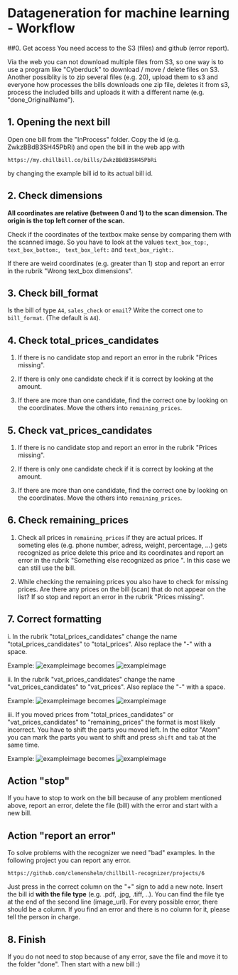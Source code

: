 # Datageneration for machine learning - Workflow
##0. Get access
You need access to the S3 (files) and github (error report).

Via the web you can not download multiple files from S3, so one way is to use a program like "Cyberduck" to download / move / delete files on S3. Another possiblity is to zip several files (e.g. 20), upload them to s3 and everyone how processes the bills downloads one zip file, deletes it from s3, process the included bills and uploads it with a different name (e.g. "done_OriginalName").


## 1. Opening the next bill

Open one bill from the "InProcess"  folder. Copy the id (e.g. ZwkzBBdB3SH45PbRi) and open the bill in the web app with
~~~shell
https://my.chillbill.co/bills/ZwkzBBdB3SH45PbRi
~~~
by changing the example bill id to its actual bill id.
## 2. Check dimensions

__All coordinates are relative (between 0 and 1) to the scan dimension. The origin is the top left corner of the scan.__

Check if the coordinates of the textbox make sense by comparing them with the scanned image. So you have to look at the values `text_box_top:`, ` text_box_bottom:`, `
  text_box_left:` and `text_box_right:`. 
  
  If there are weird coordinates (e.g. greater than 1) stop and report an error in the rubrik "Wrong text_box dimensions".



## 3. Check bill_format

Is the bill of type `A4`, `sales_check` or `email`? Write the correct one to `bill_format`. (The default is `A4`).



## 4. Check total_prices_candidates

1. If there is no candidate stop and report an error in the rubrik "Prices missing".

2. If there is only one candidate check if it is correct by looking at the amount.

3. If there are more than one candidate,  find the correct one by looking on the coordinates. Move the others into `remaining_prices`. 



## 5. Check vat_prices_candidates

1. If there is no candidate stop and report an error in the rubrik "Prices missing".


2. If there is only one candidate check if it is correct by looking at the amount.

3. If there are more than one candidate,  find the correct one by looking on the coordinates. Move the others into `remaining_prices`. 


## 6. Check remaining_prices
1. Check all prices in `remaining_prices` if they are actual prices. If someting eles (e.g. phone number, adress, weight, percentage, ...) gets recognized as price delete this price and its coordinates and report an error in the rubrik "Something else recognized as price ". In this case we can still use the bill.

2. While checking the remaining prices you also have to check for missing prices. Are there any prices on the bill (scan) that do not appear on the list? If so stop and report an error in the rubrik "Prices missing".


## 7. Correct formatting
i. In the rubrik "total_prices_candidates" change the name "total_prices_candidates" to "total_prices". Also replace the "-" with a space. 

Example:
![exampleimage](images/total_prices_candidates.png  "Before")  becomes ![exampleimage](images/total_prices.png  "After") 


ii. In the rubrik "vat_prices_candidates" change the name "vat_prices_candidates" to "vat_prices". Also replace the "-" with a space. 

Example:
![exampleimage](images/vat_prices_candidates.png  "Before")  becomes ![exampleimage](images/vat_prices.png  "After") 


iii. If you moved prices from "total_prices_candidates" or "vat_prices_candidates" to "remaining_prices" the format is most likely incorrect. You have to shift the parts you moved left. In the editor "Atom" you can mark the parts you want to shift and press `shift` and `tab` at the same time.

Example:
![exampleimage](images/remaining_prices_before.png  "Before")  becomes ![exampleimage](images/remaining_prices_after.png  "After") 


## Action "stop"
If you have to stop to work on the bill because of any problem mentioned above, report an error, delete the file (bill) with the error and start with a new bill.

## Action "report an error"
To solve problems with the recognizer we need "bad" examples. In the following project you can report any error. 
~~~
https://github.com/clemenshelm/chillbill-recognizer/projects/6
~~~
Just press in  the correct column on the "+" sign to add a new note. Insert the bill id __with the file type__ (e.g. .pdf, .jpg, .tiff, ..). You can find the file tye at the end of the second line (image_url). For every possible error, there should be a column. If you find an error and there is no column for it, please tell the person in charge.


## 8. Finish
If you do not need to stop because of any error, save the file and move it to the folder "done". Then start with a new bill :)
